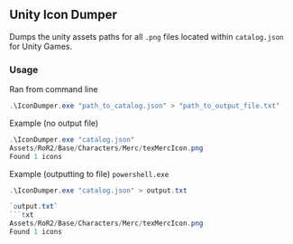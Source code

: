 ## Unity Icon Dumper
Dumps the unity assets paths for all `.png` files located within `catalog.json` for Unity Games.

### Usage
Ran from command line
```powershell
.\IconDumper.exe "path_to_catalog.json" > "path_to_output_file.txt"
```

Example (no output file)
```powershell
.\IconDumper.exe "catalog.json"
Assets/RoR2/Base/Characters/Merc/texMercIcon.png
Found 1 icons
```
Example (outputting to file)
`powershell.exe`
```powershell
.\IconDumper.exe "catalog.json" > output.txt

`output.txt`
```txt
Assets/RoR2/Base/Characters/Merc/texMercIcon.png
Found 1 icons
```